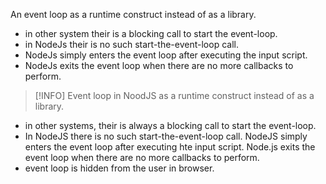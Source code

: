 An event loop as a runtime construct instead of as a library.
 - in other system their is a blocking call to start the event-loop.
 - in NodeJs their is no such start-the-event-loop call.
 - NodeJs simply enters the event loop after executing the input script.
 - NodeJs exits the event loop when there are no more callbacks to perform.
> [!INFO] Event loop in NoodJS as a runtime construct instead of as a library.
- in other  systems, their is always a blocking call to start the event-loop.
- In NodeJS there is no such start-the-event-loop call. NodeJS simply enters the event loop after executing hte input script. Node.js exits the event loop when there are no more callbacks to perform.
- event loop is hidden from the user in browser.